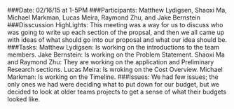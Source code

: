 ###Date:
02/16/15 at 1-5PM
###Participants:
Matthew Lydigsen, Shaoxi Ma, Michael Markman, Lucas Meira, Raymond Zhu, 
and Jake Bernstein 
###Disscussion HighLights:
This meeting was a way for us to discuss who was going to write up each
section of the propsal, and then we all came up with ideas of what should
go into our proposal and what our idea should be.
###Tasks:
Matthew Lydigsen: Is working on the introductions to the team members.
Jake Bernstein: Is working on the Problem Statement.
Shaoxi Ma and Raymond Zhu: They are working on the application and 
Preliminary Research sections.
Lucas Meira: Is wroking on the Cost Overview.
Michael Markman: Is working on the Timeline. 
###Issues:
We had few issues; the only ones we had were deciding what to put down for
our budget, but we decided to look at older teams projects to get a sense of
what their budgets looked like. 
